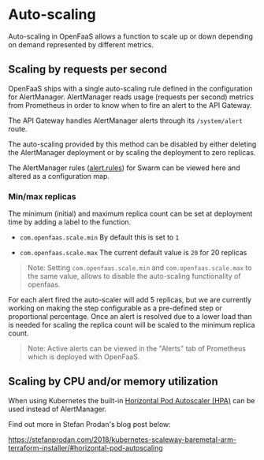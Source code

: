# Auto-scaling

Auto-scaling in OpenFaaS allows a function to scale up or down depending on demand represented by different metrics.

## Scaling by requests per second

OpenFaaS ships with a single auto-scaling rule defined in the configuration for AlertManager. AlertManager reads usage (requests per second) metrics from Prometheus in order to know when to fire an alert to the API Gateway.

The API Gateway handles AlertManager alerts through its `/system/alert` route.

The auto-scaling provided by this method can be disabled by either deleting the AlertManager deployment or by scaling the deployment to zero replicas.

The AlertManager rules ([alert.rules](https://github.com/openfaas/faas/blob/master/prometheus/alert.rules.yml)) for Swarm can be viewed here and altered as a configuration map.

### Min/max replicas

The minimum (initial) and maximum replica count can be set at deployment time by adding a label to the function.

* `com.openfaas.scale.min` By default this is set to `1`

* `com.openfaas.scale.max` The current default value is `20` for 20 replicas

> Note: Setting `com.openfaas.scale.min` and `com.openfaas.scale.max` to the same value, allows to disable the auto-scaling functionality of openfaas.


For each alert fired the auto-scaler will add 5 replicas, but we are currently working on making the step configurable as a pre-defined step or proportional percentage. Once an alert is resolved due to a lower load than is needed for scaling the replica count will be scaled to the minimum replica count.

> Note: Active alerts can be viewed in the "Alerts" tab of Prometheus which is deployed with OpenFaaS.

## Scaling by CPU and/or memory utilization

When using Kubernetes the built-in [Horizontal Pod Autoscaler (HPA)](https://kubernetes.io/docs/tasks/run-application/horizontal-pod-autoscale/) can be used instead of AlertManager.

Find out more in Stefan Prodan's blog post below:

https://stefanprodan.com/2018/kubernetes-scaleway-baremetal-arm-terraform-installer/#horizontal-pod-autoscaling

